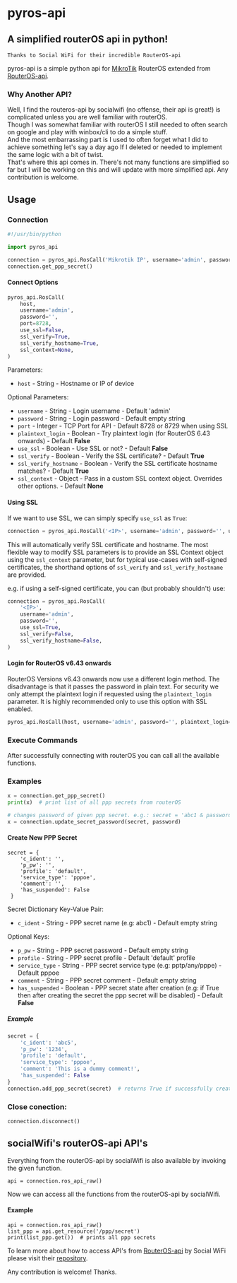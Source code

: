 # pyros-api
## A simplified routerOS api in python!
```
Thanks to Social WiFi for their incredible RouterOS-api
```
pyros-api is a simple python api for [MikroTik](https://mikrotik.com/) RouterOS extended from [RouterOS-api](https://github.com/socialwifi/RouterOS-api).

### Why Another API?
Well, I find the routeros-api by socialwifi (no offense, their api is great!) is complicated unless you are well familiar with routerOS.\
Though I was somewhat familiar with routerOS I still needed to often search on google and play with winbox/cli to do a simple stuff. \
And the most embarrassing part is I used to often forget what I did to achieve something let's say a day ago If I deleted or needed to implement the same logic with a bit of twist.\
That's where this api comes in. There's not many functions are simplified so far but I will be working on this and will update with more simplified api. Any contribution is welcome.


## Usage

### Connection

```python
#!/usr/bin/python

import pyros_api

connection = pyros_api.RosCall('Mikrotik IP', username='admin', password='')
connection.get_ppp_secret()
```

#### Connect Options

```python
pyros_api.RosCall(
    host,
    username='admin',
    password='',
    port=8728,
    use_ssl=False,
    ssl_verify=True,
    ssl_verify_hostname=True,
    ssl_context=None,
)
```

Parameters:

* `host` - String - Hostname or IP of device

Optional Parameters:

* `username` - String - Login username - Default 'admin'
* `password` - String - Login password - Default empty string
* `port` - Integer - TCP Port for API - Default 8728 or 8729 when using SSL
* `plaintext_login` - Boolean - Try plaintext login (for RouterOS 6.43 onwards) - Default **False**
* `use_ssl` - Boolean - Use SSL or not? - Default **False**
* `ssl_verify` - Boolean - Verify the SSL certificate? - Default **True**
* `ssl_verify_hostname` - Boolean - Verify the SSL certificate hostname matches? - Default **True**
* `ssl_context` - Object - Pass in a custom SSL context object. Overrides other options. - Default **None**

#### Using SSL

If we want to use SSL, we can simply specify `use_ssl` as `True`:

```python
connection = pyros_api.RosCall('<IP>', username='admin', password='', use_ssl=True)
```

This will automatically verify SSL certificate and hostname. 
The most flexible way to modify SSL parameters is to provide an SSL Context object using the 
`ssl_context` parameter, but for typical use-cases with self-signed certificates, the shorthand options of
 `ssl_verify` and `ssl_verify_hostname` are provided.

e.g. if using a self-signed certificate, you can (but probably shouldn't) use:

```python
connection = pyros_api.RosCall(
    '<IP>',
    username='admin',
    password='',
    use_ssl=True,
    ssl_verify=False,
    ssl_verify_hostname=False,
)
```

#### Login for RouterOS v6.43 onwards

RouterOS Versions v6.43 onwards now use a different login method. 
The disadvantage is that it passes the password in plain text. 
For security we only attempt the plaintext login if requested using the `plaintext_login` parameter. 
It is highly recommended only to use this option with SSL enabled.

```python
pyros_api.RosCall(host, username='admin', password='', plaintext_login=True)
```

### Execute Commands

After successfully connecting with routerOS you can call all the available functions.

### Examples
```python
x = connection.get_ppp_secret()
print(x)  # print list of all ppp secrets from routerOS
```

```python
# changes password of given ppp secret. e.g.: secret = 'abc1 & password = '1234'
x = connection.update_secret_password(secret, password)
```

#### Create New PPP Secret
```
secret = {
    'c_ident': '',
    'p_pw': '',
    'profile': 'default',
    'service_type': 'pppoe',
    'comment': '',
    'has_suspended': False
 }
```
Secret Dictionary Key-Value Pair:

* `c_ident` - String - PPP secret name (e.g: abc1) - Default empty string

Optional Keys:

* `p_pw` - String - PPP secret password - Default empty string
* `profile` - String - PPP secret profile - Default 'default' profile
* `service_type` - String - PPP secret service type (e.g: pptp/any/pppe) - Default pppoe
* `comment` - String - PPP secret comment - Default empty string
* `has_suspended` - Boolean - PPP secret state after creation (e.g: if True then after creating the secret the ppp secret will be disabled) - Default **False**
##### Example
```python
secret = {
    'c_ident': 'abc5',
    'p_pw': '1234',
    'profile': 'default',
    'service_type': 'pppoe',
    'comment': 'This is a dummy comment!',
    'has_suspended': False
}
connection.add_ppp_secret(secret)  # returns True if successfully created
```

### Close conection:

```python
connection.disconnect()
```

## socialWifi's routerOS-api API's

Everything from the routerOS-api by socialWifi is also available by invoking the given function.
```
api = connection.ros_api_raw()
```
Now we can access all the functions from the routerOS-api by socialWifi.
#### Example
```
api = connection.ros_api_raw()
list_ppp = api.get_resource('/ppp/secret')
print(list_ppp.get())  # prints all ppp secrets
```
To learn more about how to access API's from [RouterOS-api] by Social WiFi please visit their [repository].

Any contribution is welcome! Thanks.




[RouterOS-api]: <https://github.com/socialwifi/RouterOS-api>
[repository]: <https://github.com/socialwifi/RouterOS-api>
